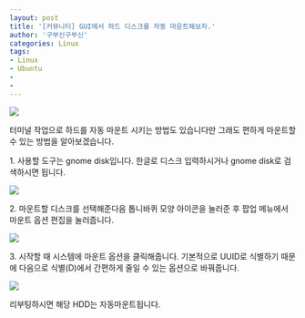 ```yaml
---
layout: post
title: '[커뮤니티] GUI에서 하드 디스크를 자동 마운트해보자.'
author: '구부신구부신'
categories: Linux
tags:
- Linux
- Ubuntu
-
-
---
```



<script> location.href='https://cafe.naver.com/develoid/868674' ; </script>

<p><img src="https://cafeptthumb-phinf.pstatic.net/MjAxOTA0MTVfMjgz/MDAxNTU1MjYwMTAwNDE4.1HO2uYWst6bDHPlbGFn4RBVh7LKTLfWg0cLsDCEo0Ksg.0F-FMIXUREoq9fwDHvPl9bW_9LpbREdRzGEWA1EFxvkg.PNG.kkw2821/%EB%94%94%EB%B2%A8%EB%A1%9C%EC%9D%B4%EB%93%9C_%EA%B8%80%EC%96%91%EC%8B%9D_%EB%94%94%ED%8F%B4%ED%8A%B8.png?type=w740"></p>
<p>터미널 작업으로 하드를 자동 마운트 시키는 방법도 있습니다만 그래도 편하게 마운트할 수 있는 방법을 알아보겠습니다.&nbsp;</p>
<p>1. 사용할 도구는 gnome disk입니다. 한글로 디스크 입력하시거나 gnome disk로 검색하시면 됩니다.&nbsp;</p>
<p><img src="https://cafeptthumb-phinf.pstatic.net/MjAxOTA1MTNfMTk1/MDAxNTU3NzIzMTE4OTQy.tRXqy2iyfnoOWfzzTzGEmG2Z4H3iGQYQxLpvONAm218g.9BV4qxTyzdOMcrPdS6_DeoxSqjnrU_r8zicLjOaBKTUg.PNG.dominant4u/%EC%8A%A4%ED%81%AC%EB%A6%B0%EC%83%B7%2C_2019-05-13_13-51-44.png?type=w740"></p>
<p>2. 마운트할 디스크를 선택해준다음 톱니바퀴 모양 아이콘을 눌러준 후 팝업 메뉴에서 마운트 옵션 편집을 눌러줍니다.</p>
<img src="https://cafeptthumb-phinf.pstatic.net/MjAxOTA1MTNfMTQ0/MDAxNTU3NzIzMTY2NDY3.F9iW-W-YvwtAI4JKU-Sp3BKwHlwm1Mxw_K4oGJyDWjsg.0wZpVS9TC6SoMVGh6gC8e4OrRrtUWql08gihQyWJUPUg.PNG.dominant4u/%EC%8A%A4%ED%81%AC%EB%A6%B0%EC%83%B7%2C_2019-05-13_13-52-35.png?type=w740"><p>3. 시작할 때 시스템에 마운트 옵션을 클릭해줍니다. 기본적으로 UUID로 식별하기 때문에 다음으로 식별(D)에서 간편하게 줄일 수 있는 옵션으로 바꿔줍니다.&nbsp;</p>
<p><img src="https://cafeptthumb-phinf.pstatic.net/MjAxOTA1MTNfNjgg/MDAxNTU3NzIzMzA4NjA3.PA4Zx8_22SHW7mgjvcjF1PCEU1Isiop5UiGc0wbsrnAg.35Ynd9Ns0PsSw5vRTuMA4X8786spdqMnKE8qv2IZgXUg.PNG.dominant4u/%EC%8A%A4%ED%81%AC%EB%A6%B0%EC%83%B7%2C_2019-05-13_13-54-25.png?type=w740"></p>
<p>리부팅하시면 해당 HDD는 자동마운트됩니다.&nbsp;</p>
